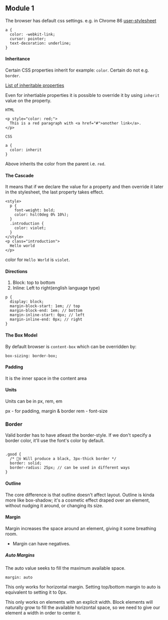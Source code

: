 ## Module 1

The browser has default css settings. e.g. in Chrome 86 [user-stylesheet](https://source.chromium.org/chromium/chromium/src/+/master:third_party/blink/renderer/core/html/resources/html.css)

```
a {
  color: -webkit-link;
  cursor: pointer;
  text-decoration: underline;
}
```

#### Inheritance

Certain CSS properties inherit for example: `color`. Certain do not e.g. `border`.

[List of inheritable properties](https://www.sitepoint.com/css-inheritance-introduction/#list-css-properties-inherit)

Even for inhertiable properties it is possible to override it by using `inherit` value on the property.

```
HTML

<p style="color: red;">
  This is a red paragraph with <a href="#">another link</a>.
</p>

CSS

a {
  color: inherit
}
```

Above inherits the color from the parent i.e. `red`.

#### The Cascade

It means that if we declare the value for a property and then override it later in the stylesheet, the last property takes effect.

```
<style>
  p {
    font-weight: bold;
    color: hsl(0deg 0% 10%);
  }
  .introduction {
    color: violet;
  }
</style>
<p class="introduction">
  Hello world
</p>
```

color for `Hello World` is `violet`.

#### Directions

1. Block: top to bottom
2. Inline: Left to right(english language type)

```
p {
  display: block;
  margin-block-start: 1em; // top
  margin-block-end: 1em; // bottom
  margin-inline-start: 0px; // left
  margin-inline-end: 0px; // right
}
```

#### The Box Model

By default browser is `content-box` which can be overridden by:

```
box-sizing: border-box;
```

#### Padding

It is the inner space in the content area

#### Units

Units can be in px, rem, em

px - for padding, margin & border
rem - font-size

### Border

Valid border has to have atleast the border-style. If we don't specify a border color, it'll use the font's color by default.

```

.good {
  /* 🙆‍♀️ Will produce a black, 3px-thick border */
  border: solid;
  border-radius: 25px; // can be used in different ways
}
```

#### Outline

The core difference is that outline doesn't affect layout. Outline is kinda more like box-shadow; it's a cosmetic effect draped over an element, without nudging it around, or changing its size.

#### Margin

Margin increases the space around an element, giving it some breathing room.

- Margin can have negatives.

##### Auto Margins

The auto value seeks to fill the maximum available space.

```
margin: auto
```

This only works for horizontal margin. Setting top/bottom margin to auto is equivalent to setting it to 0px.

This only works on elements with an explicit width. Block elements will naturally grow to fill the available horizontal space, so we need to give our element a width in order to center it.
